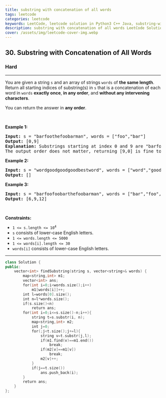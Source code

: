 ```yaml
---
title: substring with concatenation of all words
tags: leetcode
categories: leetcode
keywords: LeetCode, leetcode solution in Python3 C++ Java, substring-with-concatenation-of-all-words solution
description: substring with concatenation of all words LeetCode Solution Explained
cover: /assets/img/leetcode-cover-img.webp
---
```





<h2>30. Substring with Concatenation of All Words</h2><h3>Hard</h3><hr><div><p>You are given a string <code>s</code> and an array of strings <code>words</code> of <strong>the same length</strong>. Return&nbsp;all starting indices of substring(s) in <code>s</code>&nbsp;that is a concatenation of each word in <code>words</code> <strong>exactly once</strong>, <strong>in any order</strong>,&nbsp;and <strong>without any intervening characters</strong>.</p>

<p>You can return the answer in <strong>any order</strong>.</p>

<p>&nbsp;</p>
<p><strong>Example 1:</strong></p>

<pre><strong>Input:</strong> s = "barfoothefoobarman", words = ["foo","bar"]
<strong>Output:</strong> [0,9]
<strong>Explanation:</strong> Substrings starting at index 0 and 9 are "barfoo" and "foobar" respectively.
The output order does not matter, returning [9,0] is fine too.
</pre>

<p><strong>Example 2:</strong></p>

<pre><strong>Input:</strong> s = "wordgoodgoodgoodbestword", words = ["word","good","best","word"]
<strong>Output:</strong> []
</pre>

<p><strong>Example 3:</strong></p>

<pre><strong>Input:</strong> s = "barfoofoobarthefoobarman", words = ["bar","foo","the"]
<strong>Output:</strong> [6,9,12]
</pre>

<p>&nbsp;</p>
<p><strong>Constraints:</strong></p>

<ul>
	<li><code>1 &lt;= s.length &lt;= 10<sup>4</sup></code></li>
	<li><code>s</code> consists of lower-case English letters.</li>
	<li><code>1 &lt;= words.length &lt;= 5000</code></li>
	<li><code>1 &lt;= words[i].length &lt;= 30</code></li>
	<li><code>words[i]</code>&nbsp;consists of lower-case English letters.</li>
</ul>
</div>

---




```cpp
class Solution {
public:
    vector<int> findSubstring(string s, vector<string>& words) {
        map<string,int> m1;
        vector<int> ans;
        for(int i=0;i<words.size();i++)
            m1[words[i]]++;
        int l=words[0].size();
        int n=l*words.size();
        if(s.size()<n)
            return ans;
        for(int i=0;i<=s.size()-n;i++){
            string t=s.substr(i, n);
            map<string,int> m2;
            int j=0;
            for(;j<t.size();j+=l){
                string v=t.substr(j,l);
                if(m1.find(v)==m1.end())
                    break;
                if(m2[v]==m1[v])
                    break;
                m2[v]++;
            }
            if(j==t.size())
                ans.push_back(i);
        }
        return ans;
    }
};

```
